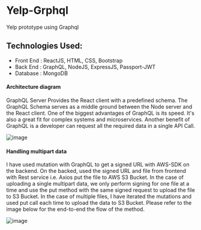 # Yelp-Grphql
Yelp prototype using Graphql


## Technologies Used:
  * Front End : ReactJS, HTML, CSS, Bootstrap
  * Back End  : GraphQL, NodeJS, ExpressJS, Passport-JWT
  * Database  : MongoDB

#### Architecture diagram

GraphQL Server Provides the React client with a predefined schema. The GraphQL Schema serves as a middle ground between the Node server and the React client. One of the biggest advantages of GraphQL is its speed. It's also a great fit for complex systems and microservices. Another benefit of GraphQL is a developer can request all the required data in a single API Call. 
 
![image](https://user-images.githubusercontent.com/60765427/126858148-c8102bb5-dece-4ab2-9ca3-8e7a9c569aa2.png)

#### Handling multipart data

I have used mutation with GraphQL to get a signed URL with AWS-SDK on the backend. On the backed, used the signed URL and file from frontend with Rest service i.e. Axios put the file to AWS S3 Bucket. In the case of uploading a single multipart data, we only perform signing for one file at a time and use the put method with the same signed request to upload the file to S3 Bucket. In the case of multiple files, I have iterated the mutations and used put call each time to upload the data to S3 Bucket. Please refer to the image below for the end-to-end the flow of the method.

![image](https://user-images.githubusercontent.com/60765427/126858185-d23d3f99-d7d6-420a-a9db-5bd3522f23cc.png)

